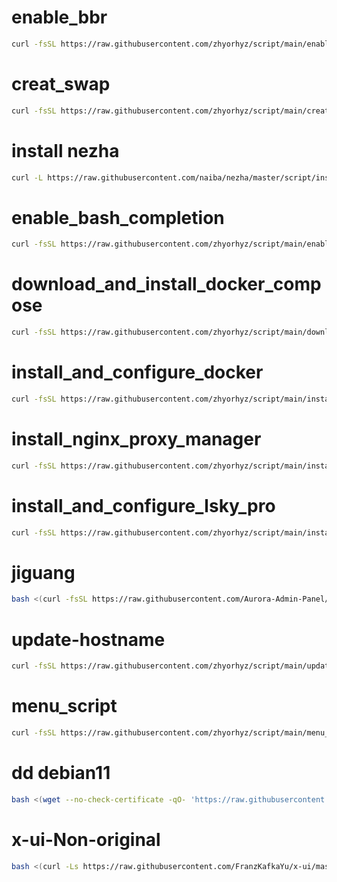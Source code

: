 # enable_bbr
```bash
curl -fsSL https://raw.githubusercontent.com/zhyorhyz/script/main/enable_bbr.sh | sudo bash
```
# creat_swap
```bash
curl -fsSL https://raw.githubusercontent.com/zhyorhyz/script/main/creat_swap.sh -o creat_swap.sh && sudo chmod +x creat_swap.sh && sudo ./creat_swap.sh && sudo rm -rf creat_swap.sh
```
# install nezha
```bash
curl -L https://raw.githubusercontent.com/naiba/nezha/master/script/install.sh -o nezha.sh && chmod +x nezha.sh && sudo ./nezha.sh
```
# enable_bash_completion
```bash
curl -fsSL https://raw.githubusercontent.com/zhyorhyz/script/main/enable_bash_completion.sh | sudo bash
```
# download_and_install_docker_compose
```bash
curl -fsSL https://raw.githubusercontent.com/zhyorhyz/script/main/download_and_install_docker_compose.sh | sudo bash
```
# install_and_configure_docker
```bash
curl -fsSL https://raw.githubusercontent.com/zhyorhyz/script/main/install_and_configure_docker.sh | sudo bash
```
# install_nginx_proxy_manager
```bash
curl -fsSL https://raw.githubusercontent.com/zhyorhyz/script/main/install_nginx_proxy_manager.sh | sudo bash
```
# install_and_configure_lsky_pro
```bash
curl -fsSL https://raw.githubusercontent.com/zhyorhyz/script/main/install_and_configure_lsky_pro.sh | sudo bash
```
# jiguang
```bash
bash <(curl -fsSL https://raw.githubusercontent.com/Aurora-Admin-Panel/deploy/main/install.sh)
```
# update-hostname
```bash
curl -fsSL https://raw.githubusercontent.com/zhyorhyz/script/main/update-hostname.sh -o update-hostname.sh && chmod +x update-hostname.sh && sudo ./update-hostname.sh && sudo rm -rf update-hostname.sh
```
# menu_script
```bash
curl -fsSL https://raw.githubusercontent.com/zhyorhyz/script/main/menu_script.sh -o menu_script.sh && chmod +x menu_script.sh && sudo ./menu_script.sh && sudo rm -rf menu_script.sh
```
# dd debian11
```bash
bash <(wget --no-check-certificate -qO- 'https://raw.githubusercontent.com/zhyorhyz/dd/master/InstallNET.sh') -d 11 -v 64 -p "12345zxc" -port "22"
```
# x-ui-Non-original
```bash
bash <(curl -Ls https://raw.githubusercontent.com/FranzKafkaYu/x-ui/master/install.sh)
```